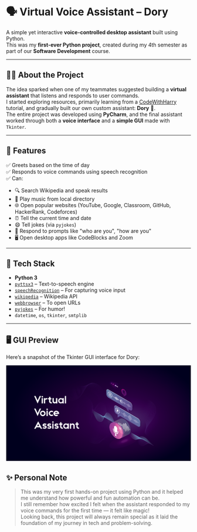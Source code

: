 # 🗣️ Virtual Voice Assistant – Dory

A simple yet interactive **voice-controlled desktop assistant** built using Python.  
This was my **first-ever Python project**, created during my 4th semester as part of our **Software Development** course.  

---

## 👩‍💻 About the Project

The idea sparked when one of my teammates suggested building a **virtual assistant** that listens and responds to user commands.  
I started exploring resources, primarily learning from a [CodeWithHarry](https://www.youtube.com/c/CodeWithHarry) tutorial, and gradually built our own custom assistant: **Dory** 🐠.  
The entire project was developed using **PyCharm**, and the final assistant worked through both a **voice interface** and a **simple GUI** made with `Tkinter`.

---

## 🚀 Features

✅ Greets based on the time of day  
✅ Responds to voice commands using speech recognition  
✅ Can:
- 🔍 Search Wikipedia and speak results
- 🎵 Play music from local directory
- 🌐 Open popular websites (YouTube, Google, Classroom, GitHub, HackerRank, Codeforces)
- ⏰ Tell the current time and date
- 😄 Tell jokes (via `pyjokes`)
- 🧠 Respond to prompts like "who are you", "how are you"
- 🖥️ Open desktop apps like CodeBlocks and Zoom

---

## 🧩 Tech Stack

- **Python 3**
- [`pyttsx3`](https://pypi.org/project/pyttsx3/) – Text-to-speech engine  
- [`speechRecognition`](https://pypi.org/project/SpeechRecognition/) – For capturing voice input  
- [`wikipedia`](https://pypi.org/project/wikipedia/) – Wikipedia API  
- [`webbrowser`](https://docs.python.org/3/library/webbrowser.html) – To open URLs  
- [`pyjokes`](https://pypi.org/project/pyjokes/) – For humor!  
- `datetime`, `os`, `tkinter`, `smtplib`

---

## 🖥️ GUI Preview
Here’s a snapshot of the Tkinter GUI interface for Dory:

![Dory GUI Preview](CODES/Artboard%20Image.png)

## ✨ Personal Note

> This was my very first hands-on project using Python and it helped me understand how powerful and fun automation can be.  
> I still remember how excited I felt when the assistant responded to my voice commands for the first time — it felt like magic!  
> Looking back, this project will always remain special as it laid the foundation of my journey in tech and problem-solving.
